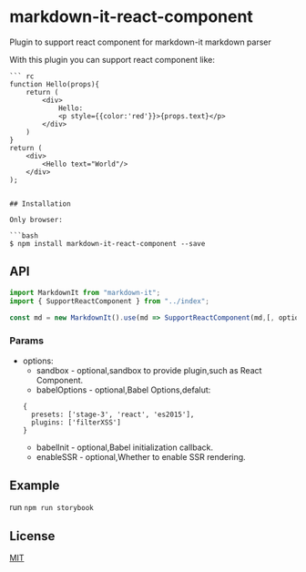 # markdown-it-react-component
Plugin to support react component for markdown-it markdown parser

With this plugin you can support react component like:

```
``` rc
function Hello(props){
    return (
        <div>
            Hello:
            <p style={{color:'red'}}>{props.text}</p>
        </div>
    )
}
return (
    <div>
        <Hello text="World"/>
    </div>
);
```
```

## Installation

Only browser:

```bash
$ npm install markdown-it-react-component --save
```

## API

```js
import MarkdownIt from "markdown-it";
import { SupportReactComponent } from "../index";

const md = new MarkdownIt().use(md => SupportReactComponent(md,[, options]))
```

### Params
* options:
    - sandbox - optional,sandbox to provide plugin,such as React Component.
    - babelOptions - optional,Babel Options,defalut:
    ```
    {
      presets: ['stage-3', 'react', 'es2015'],
      plugins: ['filterXSS']
    }
    ```
    - babelInit - optional,Babel initialization callback.
    - enableSSR - optional,Whether to enable SSR rendering.

## Example
run `npm run storybook`

## License

[MIT](https://github.com/LinFeng1997/markdown-it-react-component/blob/master/LICENSE) 